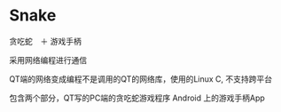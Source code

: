 # Snake

贪吃蛇　＋ 游戏手柄

采用网络编程进行通信

QT端的网络变成编程不是调用的QT的网络库，使用的Linux C, 不支持跨平台

包含两个部分，QT写的PC端的贪吃蛇游戏程序
              Android 上的游戏手柄App
